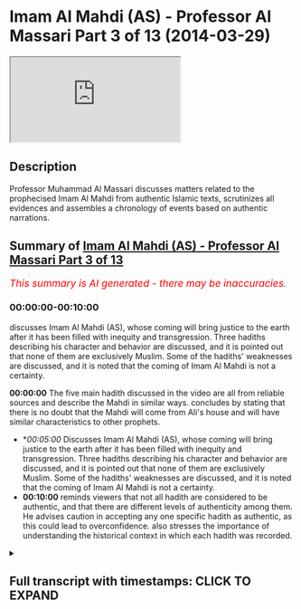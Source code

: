 # Imam Al Mahdi (AS) - Professor Al Massari Part 3 of 13 (2014-03-29)

<iframe loading='lazy' allow='autoplay' src='https://www.youtube.com/embed/cXoDEF5zBqY'></iframe>

## Description

Professor Muhammad Al Massari discusses matters related to the prophecised Imam Al Mahdi from authentic Islamic texts, scrutinizes all evidences and assembles a chronology of events based on authentic narrations.

## Summary of [Imam Al Mahdi (AS) - Professor Al Massari Part 3 of 13](https://www.youtube.com/watch?v=cXoDEF5zBqY)


*<span style="color:red; font-size:125%">This summary is AI generated - there may be inaccuracies</span>. [](/)*

### <a onclick="modifyYTiframeseektime('0')">00:00:00-00:10:00</a>

 discusses Imam Al Mahdi (AS), whose coming will bring justice to the earth after it has been filled with inequity and transgression. Three hadiths describing his character and behavior are discussed, and it is pointed out that none of them are exclusively Muslim. Some of the hadiths' weaknesses are discussed, and it is noted that the coming of Imam Al Mahdi is not a certainty.

**<a onclick="modifyYTiframeseektime('0')">00:00:00</a>** The five main hadith discussed in the video are all from reliable sources and describe the Mahdi in similar ways.  concludes by stating that there is no doubt that the Mahdi will come from Ali's house and will have similar characteristics to other prophets.
* **<a onclick="modifyYTiframeseektime('300')">00:05:00</a>* Discusses Imam Al Mahdi (AS), whose coming will bring justice to the earth after it has been filled with inequity and transgression. Three hadiths describing his character and behavior are discussed, and it is pointed out that none of them are exclusively Muslim. Some of the hadiths' weaknesses are discussed, and it is noted that the coming of Imam Al Mahdi is not a certainty.
* **<a onclick="modifyYTiframeseektime('600')">00:10:00</a>** reminds viewers that not all hadith are considered to be authentic, and that there are different levels of authenticity among them. He advises caution in accepting any one specific hadith as authentic, as this could lead to overconfidence. also stresses the importance of understanding the historical context in which each hadith was recorded.

<details><summary><h2>Full transcript with timestamps: CLICK TO EXPAND</h2></summary>

<a onclick="modifyYTiframeseektime('0')">0:00:00</a> yeah and he took on him to protect the  
<a onclick="modifyYTiframeseektime('2')">0:00:02</a> dicker so he made sure that the  
<a onclick="modifyYTiframeseektime('4')">0:00:04</a> companions will tell the truth and  
<a onclick="modifyYTiframeseektime('6')">0:00:06</a> memorize properly where it is counts  
<a onclick="modifyYTiframeseektime('9')">0:00:09</a> he never ordered us to listen to their  
<a onclick="modifyYTiframeseektime('11')">0:00:11</a> point of view although their point of  
<a onclick="modifyYTiframeseektime('12')">0:00:12</a> view is that respect to at a point of  
<a onclick="modifyYTiframeseektime('13')">0:00:13</a> view like any other scholar or even more  
<a onclick="modifyYTiframeseektime('15')">0:00:15</a> than in elsewhere because they have  
<a onclick="modifyYTiframeseektime('17')">0:00:17</a> taken scholarship from the original  
<a onclick="modifyYTiframeseektime('19')">0:00:19</a> direct and pure source let me say you  
<a onclick="modifyYTiframeseektime('20')">0:00:20</a> know allah but still it's an opinion  
<a onclick="modifyYTiframeseektime('22')">0:00:22</a> opinion cannot out  
<a onclick="modifyYTiframeseektime('24')">0:00:24</a> outshine the reported  
<a onclick="modifyYTiframeseektime('27')">0:00:27</a> narratives from messenger of allah in no  
<a onclick="modifyYTiframeseektime('29')">0:00:29</a> way so we are not obliged  
<a onclick="modifyYTiframeseektime('32')">0:00:32</a> to take the opinion of venus road nor  
<a onclick="modifyYTiframeseektime('34')">0:00:34</a> his companions as a guideline what we  
<a onclick="modifyYTiframeseektime('36')">0:00:36</a> are glad to take is that what has come  
<a onclick="modifyYTiframeseektime('37')">0:00:37</a> from singular allah as long as we have  
<a onclick="modifyYTiframeseektime('39')">0:00:39</a> verified its reliability and  
<a onclick="modifyYTiframeseektime('41')">0:00:41</a> authenticity so the objection here is  
<a onclick="modifyYTiframeseektime('43')">0:00:43</a> not really a very strong objection and  
<a onclick="modifyYTiframeseektime('46')">0:00:46</a> we should not be  
<a onclick="modifyYTiframeseektime('47')">0:00:47</a> uh  
<a onclick="modifyYTiframeseektime('48')">0:00:48</a> causing us to regard this hadith as  
<a onclick="modifyYTiframeseektime('50')">0:00:50</a> questionable  
<a onclick="modifyYTiframeseektime('51')">0:00:51</a> the third hadith is from abu hurayrah  
<a onclick="modifyYTiframeseektime('61')">0:01:01</a> if there is only one day remaining in  
<a onclick="modifyYTiframeseektime('63')">0:01:03</a> the dunya this is obviously a  
<a onclick="modifyYTiframeseektime('64')">0:01:04</a> metaphorical form that it is going to  
<a onclick="modifyYTiframeseektime('67')">0:01:07</a> happen even if it's the last day it will  
<a onclick="modifyYTiframeseektime('69')">0:01:09</a> not be the last day of wesley but this  
<a onclick="modifyYTiframeseektime('70')">0:01:10</a> is a metaphorical if there will be only  
<a onclick="modifyYTiframeseektime('73')">0:01:13</a> one day allah will extend that day until  
<a onclick="modifyYTiframeseektime('75')">0:01:15</a> a man from my family will take the  
<a onclick="modifyYTiframeseektime('77')">0:01:17</a> rulership  
<a onclick="modifyYTiframeseektime('80')">0:01:20</a> whose name is corresponding or similar  
<a onclick="modifyYTiframeseektime('82')">0:01:22</a> or equal to mining everything about how  
<a onclick="modifyYTiframeseektime('84')">0:01:24</a> you interpret the word you want but what  
<a onclick="modifyYTiframeseektime('86')">0:01:26</a> it means stepping on top of the footstep  
<a onclick="modifyYTiframeseektime('89')">0:01:29</a> now does it mean it his name is muhammad  
<a onclick="modifyYTiframeseektime('91')">0:01:31</a> or ahmad this is the name of the prophet  
<a onclick="modifyYTiframeseektime('93')">0:01:33</a> or it may be the meaning of the name  
<a onclick="modifyYTiframeseektime('98')">0:01:38</a> someone could  
<a onclick="modifyYTiframeseektime('111')">0:01:51</a> so it could be in various things not  
<a onclick="modifyYTiframeseektime('113')">0:01:53</a> necessarily meaning it has to be exactly  
<a onclick="modifyYTiframeseektime('115')">0:01:55</a> muhammad muhammad  
<a onclick="modifyYTiframeseektime('116')">0:01:56</a> the fourth hadith  
<a onclick="modifyYTiframeseektime('124')">0:02:04</a> of  
<a onclick="modifyYTiframeseektime('125')">0:02:05</a> allah  
<a onclick="modifyYTiframeseektime('129')">0:02:09</a> if it has been only one day remaining  
<a onclick="modifyYTiframeseektime('131')">0:02:11</a> from that dunya in that day allah will  
<a onclick="modifyYTiframeseektime('134')">0:02:14</a> send a man from us ali is talking for us  
<a onclick="modifyYTiframeseektime('137')">0:02:17</a> meaning from the  
<a onclick="modifyYTiframeseektime('138')">0:02:18</a> it  
<a onclick="modifyYTiframeseektime('139')">0:02:19</a> who will fill it with justice  
<a onclick="modifyYTiframeseektime('141')">0:02:21</a> as it has been filled with injustice  
<a onclick="modifyYTiframeseektime('146')">0:02:26</a> so that's the hat the fourth heaven  
<a onclick="modifyYTiframeseektime('147')">0:02:27</a> fifth hadith  
<a onclick="modifyYTiframeseektime('149')">0:02:29</a> it is uh from ibrahim muhammad  
<a onclick="modifyYTiframeseektime('152')">0:02:32</a> from his father from ali  
<a onclick="modifyYTiframeseektime('154')">0:02:34</a> another hadith actually different than  
<a onclick="modifyYTiframeseektime('155')">0:02:35</a> the previous one  
<a onclick="modifyYTiframeseektime('160')">0:02:40</a> is from us the people of the  
<a onclick="modifyYTiframeseektime('162')">0:02:42</a> prophetic house  
<a onclick="modifyYTiframeseektime('164')">0:02:44</a> allah will perfect him in one night  
<a onclick="modifyYTiframeseektime('168')">0:02:48</a> this is the only one which is this  
<a onclick="modifyYTiframeseektime('170')">0:02:50</a> coming only through one channel and this  
<a onclick="modifyYTiframeseektime('172')">0:02:52</a> channel is only hasan meaning it's  
<a onclick="modifyYTiframeseektime('173')">0:02:53</a> acceptable it is not to deliver an  
<a onclick="modifyYTiframeseektime('175')">0:02:55</a> authenticity which is  
<a onclick="modifyYTiframeseektime('178')">0:02:58</a> fixed by the strict scholars like  
<a onclick="modifyYTiframeseektime('179')">0:02:59</a> bukhari and muslim  
<a onclick="modifyYTiframeseektime('181')">0:03:01</a> so we cannot claim it is authentic the  
<a onclick="modifyYTiframeseektime('183')">0:03:03</a> previous one are authentic they may have  
<a onclick="modifyYTiframeseektime('184')">0:03:04</a> come with one stat hassam but the other  
<a onclick="modifyYTiframeseektime('187')">0:03:07</a> hassan is not collaborating together  
<a onclick="modifyYTiframeseektime('188')">0:03:08</a> lifting it to the level of our industry  
<a onclick="modifyYTiframeseektime('190')">0:03:10</a> but this one has come with only that one  
<a onclick="modifyYTiframeseektime('192')">0:03:12</a> is not  
<a onclick="modifyYTiframeseektime('193')">0:03:13</a> and  
<a onclick="modifyYTiframeseektime('194')">0:03:14</a> this only channel which has this word  
<a onclick="modifyYTiframeseektime('196')">0:03:16</a> usually  
<a onclick="modifyYTiframeseektime('197')">0:03:17</a> allah perfect him in one night and maybe  
<a onclick="modifyYTiframeseektime('199')">0:03:19</a> it's not memorized probably maybe he  
<a onclick="modifyYTiframeseektime('201')">0:03:21</a> says allah will perfect things through  
<a onclick="modifyYTiframeseektime('203')">0:03:23</a> him in one night which makes sense when  
<a onclick="modifyYTiframeseektime('206')">0:03:26</a> we compare to the other hadith which  
<a onclick="modifyYTiframeseektime('208')">0:03:28</a> talk about that he will fill the earth  
<a onclick="modifyYTiframeseektime('210')">0:03:30</a> with justice and equity after it has  
<a onclick="modifyYTiframeseektime('212')">0:03:32</a> been filled with injustice in a  
<a onclick="modifyYTiframeseektime('213')">0:03:33</a> transgression  
<a onclick="modifyYTiframeseektime('214')">0:03:34</a> so we cannot rely really even in the  
<a onclick="modifyYTiframeseektime('216')">0:03:36</a> wording to be exacting there may be some  
<a onclick="modifyYTiframeseektime('218')">0:03:38</a> some proposition or some part of the  
<a onclick="modifyYTiframeseektime('221')">0:03:41</a> sentence missing there because as we  
<a onclick="modifyYTiframeseektime('223')">0:03:43</a> said the snad is not extremely bad but  
<a onclick="modifyYTiframeseektime('225')">0:03:45</a> it is not to the authenticity level we  
<a onclick="modifyYTiframeseektime('227')">0:03:47</a> are used to usually in the  
<a onclick="modifyYTiframeseektime('230')">0:03:50</a> in the habit so these are the really the  
<a onclick="modifyYTiframeseektime('232')">0:03:52</a> five main hadith you may notice easily  
<a onclick="modifyYTiframeseektime('234')">0:03:54</a> that none of them use the red money  
<a onclick="modifyYTiframeseektime('237')">0:03:57</a> so the people convention that the one  
<a onclick="modifyYTiframeseektime('239')">0:03:59</a> with these characteristics is the mahdi  
<a onclick="modifyYTiframeseektime('241')">0:04:01</a> is really  
<a onclick="modifyYTiframeseektime('243')">0:04:03</a> the head of the people and coming from  
<a onclick="modifyYTiframeseektime('245')">0:04:05</a> other sources and channels but it's not  
<a onclick="modifyYTiframeseektime('246')">0:04:06</a> coming there's no hadith away so let's  
<a onclick="modifyYTiframeseektime('249')">0:04:09</a> look at this and think about it number  
<a onclick="modifyYTiframeseektime('251')">0:04:11</a> one  
<a onclick="modifyYTiframeseektime('252')">0:04:12</a> and this will make us even more  
<a onclick="modifyYTiframeseektime('255')">0:04:15</a> convinced about that that there's no  
<a onclick="modifyYTiframeseektime('256')">0:04:16</a> wonder that the combines of abdullah mr  
<a onclick="modifyYTiframeseektime('258')">0:04:18</a> would say that al-mahdi says  
<a onclick="modifyYTiframeseektime('260')">0:04:20</a> does not deny that like this galaxy will  
<a onclick="modifyYTiframeseektime('263')">0:04:23</a> come later but the real madison  
<a onclick="modifyYTiframeseektime('265')">0:04:25</a> so these are his characteristics he's  
<a onclick="modifyYTiframeseektime('268')">0:04:28</a> been alibity in the material from my  
<a onclick="modifyYTiframeseektime('270')">0:04:30</a> house  
<a onclick="modifyYTiframeseektime('271')">0:04:31</a> that has come in four  
<a onclick="modifyYTiframeseektime('272')">0:04:32</a> authentic hadith and in a hadith which  
<a onclick="modifyYTiframeseektime('275')">0:04:35</a> is a fifth one which is hasan  
<a onclick="modifyYTiframeseektime('278')">0:04:38</a> and will come in the hadith of the black  
<a onclick="modifyYTiframeseektime('280')">0:04:40</a> banners which will come in a special  
<a onclick="modifyYTiframeseektime('282')">0:04:42</a> section because it has his own space and  
<a onclick="modifyYTiframeseektime('283')">0:04:43</a> islamic  
<a onclick="modifyYTiframeseektime('286')">0:04:46</a> and also in the hadith  
<a onclick="modifyYTiframeseektime('287')">0:04:47</a> it reminds us about the which will comes  
<a onclick="modifyYTiframeseektime('289')">0:04:49</a> later  
<a onclick="modifyYTiframeseektime('290')">0:04:50</a> so this seems to be that he is from  
<a onclick="modifyYTiframeseektime('292')">0:04:52</a> albeit seems to be if  
<a onclick="modifyYTiframeseektime('295')">0:04:55</a> the whole thing can be regarded  
<a onclick="modifyYTiframeseektime('296')">0:04:56</a> authentic that's the most authentic part  
<a onclick="modifyYTiframeseektime('298')">0:04:58</a> of it this attribute that is from the  
<a onclick="modifyYTiframeseektime('300')">0:05:00</a> house of the prophet is well established  
<a onclick="modifyYTiframeseektime('303')">0:05:03</a> i would say  
<a onclick="modifyYTiframeseektime('304')">0:05:04</a> i would feel confident be a doubt  
<a onclick="modifyYTiframeseektime('307')">0:05:07</a> the second one  
<a onclick="modifyYTiframeseektime('310')">0:05:10</a> he fills the earth with justice after it  
<a onclick="modifyYTiframeseektime('311')">0:05:11</a> has been filled with inequity and  
<a onclick="modifyYTiframeseektime('313')">0:05:13</a> transgression  
<a onclick="modifyYTiframeseektime('314')">0:05:14</a> this has come in three athletic hadith  
<a onclick="modifyYTiframeseektime('318')">0:05:18</a> and we if we are liberal in celebrating  
<a onclick="modifyYTiframeseektime('321')">0:05:21</a> allah perfectly in one night meaning  
<a onclick="modifyYTiframeseektime('323')">0:05:23</a> allah will perfect the conditions  
<a onclick="modifyYTiframeseektime('324')">0:05:24</a> through him in one night  
<a onclick="modifyYTiframeseektime('327')">0:05:27</a> yeah  
<a onclick="modifyYTiframeseektime('328')">0:05:28</a> which means  
<a onclick="modifyYTiframeseektime('329')">0:05:29</a> actually  
<a onclick="modifyYTiframeseektime('330')">0:05:30</a> instead of  
<a onclick="modifyYTiframeseektime('331')">0:05:31</a> allah believe in be with him with him  
<a onclick="modifyYTiframeseektime('335')">0:05:35</a> has been missing and now it's only two  
<a onclick="modifyYTiframeseektime('336')">0:05:36</a> letters  
<a onclick="modifyYTiframeseektime('338')">0:05:38</a> because we say that is not a business  
<a onclick="modifyYTiframeseektime('339')">0:05:39</a> now we can we can rely upon  
<a onclick="modifyYTiframeseektime('342')">0:05:42</a> then it fits in that meaning if allah  
<a onclick="modifyYTiframeseektime('344')">0:05:44</a> perfect everything through him meaning  
<a onclick="modifyYTiframeseektime('345')">0:05:45</a> the earth must be filled with justice  
<a onclick="modifyYTiframeseektime('347')">0:05:47</a> after it has been followed if we like  
<a onclick="modifyYTiframeseektime('349')">0:05:49</a> transformation so it fits in that  
<a onclick="modifyYTiframeseektime('350')">0:05:50</a> meaning and this is the better  
<a onclick="modifyYTiframeseektime('352')">0:05:52</a> approach in understanding this sentence  
<a onclick="modifyYTiframeseektime('354')">0:05:54</a> because some people say he maybe have  
<a onclick="modifyYTiframeseektime('356')">0:05:56</a> been living a life of the unworried and  
<a onclick="modifyYTiframeseektime('359')">0:05:59</a> the one who is not caring about the  
<a onclick="modifyYTiframeseektime('360')">0:06:00</a> nation and suddenly in one night he  
<a onclick="modifyYTiframeseektime('362')">0:06:02</a> awakes to his responsibility and become  
<a onclick="modifyYTiframeseektime('364')">0:06:04</a> this i'm not saying this is impossible  
<a onclick="modifyYTiframeseektime('366')">0:06:06</a> but does not look like this is a  
<a onclick="modifyYTiframeseektime('368')">0:06:08</a> characteristic which  
<a onclick="modifyYTiframeseektime('370')">0:06:10</a> really or he is a drunkard and suddenly  
<a onclick="modifyYTiframeseektime('371')">0:06:11</a> become a wise man or something i don't  
<a onclick="modifyYTiframeseektime('374')">0:06:14</a> think this is the i think it's a better  
<a onclick="modifyYTiframeseektime('375')">0:06:15</a> to say since that sentence has come with  
<a onclick="modifyYTiframeseektime('378')">0:06:18</a> not the top is not we wish for maybe a  
<a onclick="modifyYTiframeseektime('381')">0:06:21</a> the word with him has fallen  
<a onclick="modifyYTiframeseektime('383')">0:06:23</a> aside either  
<a onclick="modifyYTiframeseektime('385')">0:06:25</a> in the transcription of one of  
<a onclick="modifyYTiframeseektime('386')">0:06:26</a> generators mostly that one transcript  
<a onclick="modifyYTiframeseektime('389')">0:06:29</a> transported not only orally but also a  
<a onclick="modifyYTiframeseektime('391')">0:06:31</a> writing and control distinction to the  
<a onclick="modifyYTiframeseektime('392')">0:06:32</a> stupid orientalists who claim all that  
<a onclick="modifyYTiframeseektime('394')">0:06:34</a> scholarly people are sitting in a coffee  
<a onclick="modifyYTiframeseektime('396')">0:06:36</a> shop by chatting that's the way and it  
<a onclick="modifyYTiframeseektime('398')">0:06:38</a> has been narrated but this was our issue  
<a onclick="modifyYTiframeseektime('399')">0:06:39</a> today so plenty of that has been  
<a onclick="modifyYTiframeseektime('402')">0:06:42</a> narrated or most of it has been added  
<a onclick="modifyYTiframeseektime('404')">0:06:44</a> also in writing however i think you have  
<a onclick="modifyYTiframeseektime('406')">0:06:46</a> the pitfalls of omitting one word  
<a onclick="modifyYTiframeseektime('408')">0:06:48</a> jumping a line all these well-known  
<a onclick="modifyYTiframeseektime('410')">0:06:50</a> pitfalls of written transcription  
<a onclick="modifyYTiframeseektime('413')">0:06:53</a> so  
<a onclick="modifyYTiframeseektime('414')">0:06:54</a> this if we take that on board so we have  
<a onclick="modifyYTiframeseektime('417')">0:06:57</a> that also about in three uh  
<a onclick="modifyYTiframeseektime('420')">0:07:00</a> authentic hadith and one hassan hadid  
<a onclick="modifyYTiframeseektime('422')">0:07:02</a> that he will fill the earth injustice  
<a onclick="modifyYTiframeseektime('424')">0:07:04</a> with justice and so on these are  
<a onclick="modifyYTiframeseektime('425')">0:07:05</a> actually the two crucial things which  
<a onclick="modifyYTiframeseektime('427')">0:07:07</a> are reasonably well established  
<a onclick="modifyYTiframeseektime('430')">0:07:10</a> we have still  
<a onclick="modifyYTiframeseektime('431')">0:07:11</a> one uh other aspect which is  
<a onclick="modifyYTiframeseektime('433')">0:07:13</a> establishing two correct uh  
<a onclick="modifyYTiframeseektime('440')">0:07:20</a> many things  
<a onclick="modifyYTiframeseektime('441')">0:07:21</a> so don't bet on that his name is  
<a onclick="modifyYTiframeseektime('443')">0:07:23</a> muhammad or ahmed that would be a wrong  
<a onclick="modifyYTiframeseektime('445')">0:07:25</a> bet that's coming into hadith sir and  
<a onclick="modifyYTiframeseektime('448')">0:07:28</a> then the fourth one that he rules for uh  
<a onclick="modifyYTiframeseektime('450')">0:07:30</a> seven or eight or nine years let's say  
<a onclick="modifyYTiframeseektime('452')">0:07:32</a> around seven  
<a onclick="modifyYTiframeseektime('453')">0:07:33</a> and about the length of that has come in  
<a onclick="modifyYTiframeseektime('456')">0:07:36</a> only one hadith  
<a onclick="modifyYTiframeseektime('457')">0:07:37</a> which is not essential actually how long  
<a onclick="modifyYTiframeseektime('459')">0:07:39</a> he rules but  
<a onclick="modifyYTiframeseektime('461')">0:07:41</a> it is not an extended tied time you  
<a onclick="modifyYTiframeseektime('463')">0:07:43</a> expect  
<a onclick="modifyYTiframeseektime('464')">0:07:44</a> after all that injustice to he would say  
<a onclick="modifyYTiframeseektime('467')">0:07:47</a> like the hadith  
<a onclick="modifyYTiframeseektime('468')">0:07:48</a> he will rule for 40 years which gives  
<a onclick="modifyYTiframeseektime('470')">0:07:50</a> you more pleasure of having such a  
<a onclick="modifyYTiframeseektime('472')">0:07:52</a> relationship but this one will be  
<a onclick="modifyYTiframeseektime('473')">0:07:53</a> followed most likely with another ruler  
<a onclick="modifyYTiframeseektime('475')">0:07:55</a> who is no less in equity and who will  
<a onclick="modifyYTiframeseektime('478')">0:07:58</a> all be belong at the khabari so that's  
<a onclick="modifyYTiframeseektime('480')">0:08:00</a> just the beginning the first one to  
<a onclick="modifyYTiframeseektime('482')">0:08:02</a> establish  
<a onclick="modifyYTiframeseektime('483')">0:08:03</a> the just and equitable government after  
<a onclick="modifyYTiframeseektime('484')">0:08:04</a> a long time of transitional inequity  
<a onclick="modifyYTiframeseektime('488')">0:08:08</a> and then another aspect which is bodily  
<a onclick="modifyYTiframeseektime('490')">0:08:10</a> description i don't think this is very  
<a onclick="modifyYTiframeseektime('491')">0:08:11</a> important but it has come in one hadith  
<a onclick="modifyYTiframeseektime('494')">0:08:14</a> which is ajith  
<a onclick="modifyYTiframeseektime('495')">0:08:15</a> with a broad forehead and standing nose  
<a onclick="modifyYTiframeseektime('499')">0:08:19</a> and this is just a physical description  
<a onclick="modifyYTiframeseektime('501')">0:08:21</a> which is  
<a onclick="modifyYTiframeseektime('502')">0:08:22</a> when he comes if he's it's true that the  
<a onclick="modifyYTiframeseektime('504')">0:08:24</a> mahdi is coming and all of that is not  
<a onclick="modifyYTiframeseektime('506')">0:08:26</a> just  
<a onclick="modifyYTiframeseektime('507')">0:08:27</a> some narrators have  
<a onclick="modifyYTiframeseektime('509')">0:08:29</a> have followed some of their fantasy or  
<a onclick="modifyYTiframeseektime('511')">0:08:31</a> wishful thinkings which cannot be  
<a onclick="modifyYTiframeseektime('513')">0:08:33</a> actually excluded absolutely certified  
<a onclick="modifyYTiframeseektime('515')">0:08:35</a> despite we have various hadith because  
<a onclick="modifyYTiframeseektime('517')">0:08:37</a> all of them do not correspond to each  
<a onclick="modifyYTiframeseektime('519')">0:08:39</a> other in in a unique way  
<a onclick="modifyYTiframeseektime('521')">0:08:41</a> so that we cannot really say they are  
<a onclick="modifyYTiframeseektime('523')">0:08:43</a> multilateral and then we have this  
<a onclick="modifyYTiframeseektime('525')">0:08:45</a> these this fact with with attitude also  
<a onclick="modifyYTiframeseektime('528')">0:08:48</a> the fact that the all the hadith  
<a onclick="modifyYTiframeseektime('530')">0:08:50</a> stressed that he would be a just ruler  
<a onclick="modifyYTiframeseektime('532')">0:08:52</a> could be a reflection to the injustice  
<a onclick="modifyYTiframeseektime('534')">0:08:54</a> and suffering the people who are  
<a onclick="modifyYTiframeseektime('535')">0:08:55</a> suffering  
<a onclick="modifyYTiframeseektime('537')">0:08:57</a> when the  
<a onclick="modifyYTiframeseektime('538')">0:08:58</a> rashida has been transformed into an  
<a onclick="modifyYTiframeseektime('540')">0:09:00</a> oppressive regime  
<a onclick="modifyYTiframeseektime('542')">0:09:02</a> so a response to that could be  
<a onclick="modifyYTiframeseektime('544')">0:09:04</a> it could be of this type  
<a onclick="modifyYTiframeseektime('546')">0:09:06</a> wishing for someone who is a just ruler  
<a onclick="modifyYTiframeseektime('548')">0:09:08</a> like in bani israel the messianic  
<a onclick="modifyYTiframeseektime('550')">0:09:10</a> stories and so on and mushrooms  
<a onclick="modifyYTiframeseektime('552')">0:09:12</a> or three types of messiah and all  
<a onclick="modifyYTiframeseektime('554')">0:09:14</a> messiahs have been rejected except one  
<a onclick="modifyYTiframeseektime('556')">0:09:16</a> which will tend to be the antichrist so  
<a onclick="modifyYTiframeseektime('558')">0:09:18</a> all this could happen and cannot be  
<a onclick="modifyYTiframeseektime('560')">0:09:20</a> excluded although in islamic tradition  
<a onclick="modifyYTiframeseektime('562')">0:09:22</a> and narratives we have much more  
<a onclick="modifyYTiframeseektime('563')">0:09:23</a> safeguards and racial narratives but  
<a onclick="modifyYTiframeseektime('565')">0:09:25</a> still  
<a onclick="modifyYTiframeseektime('567')">0:09:27</a> we have to be cautious  
<a onclick="modifyYTiframeseektime('569')">0:09:29</a> so we have  
<a onclick="modifyYTiframeseektime('570')">0:09:30</a> uh also an anode very important for for  
<a onclick="modifyYTiframeseektime('573')">0:09:33</a> the listener is that  
<a onclick="modifyYTiframeseektime('575')">0:09:35</a> these hadiths you say they are authentic  
<a onclick="modifyYTiframeseektime('576')">0:09:36</a> they are not every they have not come  
<a onclick="modifyYTiframeseektime('579')">0:09:39</a> with an authentic chain like the level  
<a onclick="modifyYTiframeseektime('580')">0:09:40</a> of buhari and muslim  
<a onclick="modifyYTiframeseektime('582')">0:09:42</a> they have come with isn't hasan another  
<a onclick="modifyYTiframeseektime('584')">0:09:44</a> independent established hassan and the  
<a onclick="modifyYTiframeseektime('586')">0:09:46</a> third and so on which  
<a onclick="modifyYTiframeseektime('587')">0:09:47</a> every hadith  
<a onclick="modifyYTiframeseektime('590')">0:09:50</a> for people like bukhari who insist at  
<a onclick="modifyYTiframeseektime('592')">0:09:52</a> least to have one is not which is sahih  
<a onclick="modifyYTiframeseektime('595')">0:09:55</a> they don't fit in his condition the same  
<a onclick="modifyYTiframeseektime('597')">0:09:57</a> with muslims so none of them isn't  
<a onclick="modifyYTiframeseektime('599')">0:09:59</a> muslim which should give us a little bit  
<a onclick="modifyYTiframeseektime('601')">0:10:01</a> of discomfort and a feeling of i'm not  
<a onclick="modifyYTiframeseektime('604')">0:10:04</a> claiming that all authentic  
<a onclick="modifyYTiframeseektime('607')">0:10:07</a> there are some authentic  
<a onclick="modifyYTiframeseektime('609')">0:10:09</a> but we know all for a fact that some of  
<a onclick="modifyYTiframeseektime('611')">0:10:11</a> the hadith muslim do not reach the same  
<a onclick="modifyYTiframeseektime('613')">0:10:13</a> level of authenticity like the other one  
<a onclick="modifyYTiframeseektime('615')">0:10:15</a> in nassari that is  
<a onclick="modifyYTiframeseektime('618')">0:10:18</a> we know that nobody's claiming that but  
<a onclick="modifyYTiframeseektime('620')">0:10:20</a> still that is such a topic which is hot  
<a onclick="modifyYTiframeseektime('623')">0:10:23</a> obviously topic at the time of the  
<a onclick="modifyYTiframeseektime('624')">0:10:24</a> writing of the major books that muharram  
<a onclick="modifyYTiframeseektime('627')">0:10:27</a> usually did not find anything up to  
<a onclick="modifyYTiframeseektime('628')">0:10:28</a> their standard give you a bad feeling  
<a onclick="modifyYTiframeseektime('630')">0:10:30</a> about the whole whole issue of mahdi  
<a onclick="modifyYTiframeseektime('634')">0:10:34</a> without necessary meaning it is invalid  
<a onclick="modifyYTiframeseektime('636')">0:10:36</a> or is fabricated but gives still  
<a onclick="modifyYTiframeseektime('639')">0:10:39</a> a signal of being cautious and being  
<a onclick="modifyYTiframeseektime('642')">0:10:42</a> more worried than otherwise  
<a onclick="modifyYTiframeseektime('645')">0:10:45</a> not so for the messiah the jed the  
<a onclick="modifyYTiframeseektime('647')">0:10:47</a> antichrist not so for the camera visa  
<a onclick="modifyYTiframeseektime('650')">0:10:50</a> not so for the final signs of the our  
<a onclick="modifyYTiframeseektime('652')">0:10:52</a> behavior big ten last signs  
<a onclick="modifyYTiframeseektime('655')">0:10:55</a> that is  
<a onclick="modifyYTiframeseektime('657')">0:10:57</a> all of it well established beyond this  
<a onclick="modifyYTiframeseektime('659')">0:10:59</a> one there's a i'm not saying i just try  
<a onclick="modifyYTiframeseektime('662')">0:11:02</a> to remind everyone don't be carried away  
<a onclick="modifyYTiframeseektime('665')">0:11:05</a> with some people or not use all of the  
<a onclick="modifyYTiframeseektime('666')">0:11:06</a> update of the muslim if you don't  
<a onclick="modifyYTiframeseektime('668')">0:11:08</a> believe in sri lanka don't really carry  
<a onclick="modifyYTiframeseektime('670')">0:11:10</a> the way of that many many people in  
<a onclick="modifyYTiframeseektime('672')">0:11:12</a> islamic history have doubted the issue  
<a onclick="modifyYTiframeseektime('674')">0:11:14</a> of mahdi and menu have many have  
<a onclick="modifyYTiframeseektime('676')">0:11:16</a> regarded as akida so we have this and  
<a onclick="modifyYTiframeseektime('678')">0:11:18</a> this and i don't think anyone of any of  
<a onclick="modifyYTiframeseektime('681')">0:11:21</a> the parties declare the other one to be  
<a onclick="modifyYTiframeseektime('683')">0:11:23</a> accountable because of that so we should  
<a onclick="modifyYTiframeseektime('685')">0:11:25</a> be cautious in that and not go overboard  
<a onclick="modifyYTiframeseektime('704')">0:11:44</a> you  
</details>
